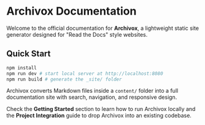 # Archivox Documentation

Welcome to the official documentation for **Archivox**, a lightweight static site generator designed for "Read&nbsp;the&nbsp;Docs" style websites.

## Quick Start

```bash
npm install
npm run dev # start local server at http://localhost:8080
npm run build # generate the _site/ folder
```

Archivox converts Markdown files inside a `content/` folder into a full documentation site with search, navigation, and responsive design.

Check the **Getting Started** section to learn how to run Archivox locally and the **Project Integration** guide to drop Archivox into an existing codebase.
